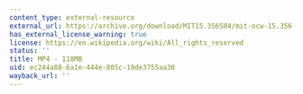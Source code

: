```yaml
---
content_type: external-resource
external_url: https://archive.org/download/MIT15.356S04/mit-ocw-15.356-04feb2004-220k.mp4
has_external_license_warning: true
license: https://en.wikipedia.org/wiki/All_rights_reserved
status: ''
title: MP4 - 118MB
uid: ec244a88-6a1e-444e-805c-19de3755aa30
wayback_url: ''
---
```

